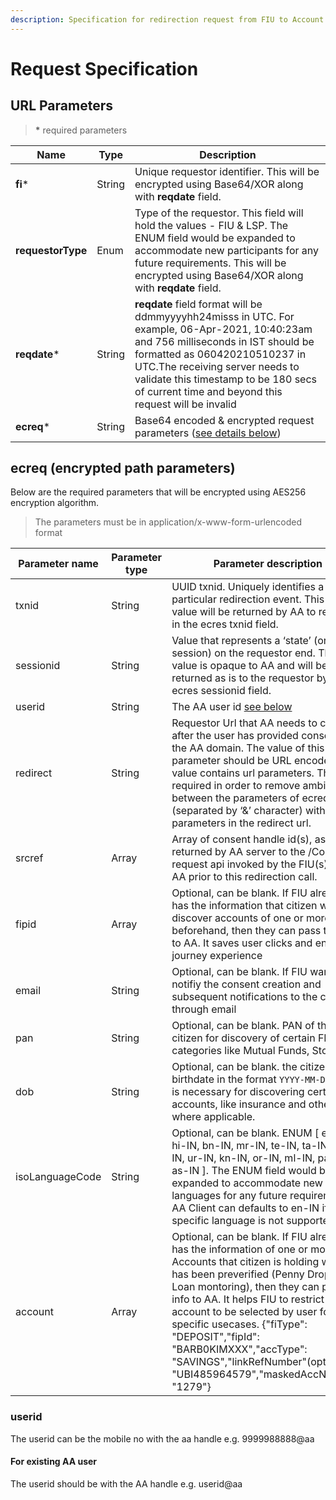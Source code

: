 ```yaml
---
description: Specification for redirection request from FIU to Account Aggregator
---
```


# Request Specification

## **URL** Parameters

> **\*** required parameters

| Name              | Type   | Description                                                                                                                                                                                                                                                                                         |
| ----------------- | ------ | --------------------------------------------------------------------------------------------------------------------------------------------------------------------------------------------------------------------------------------------------------------------------------------------------- |
| **fi**\*          | String | Unique requestor identifier. This will be encrypted using Base64/XOR along with **reqdate** field.                                                                                                                                                                                                  |
| **requestorType** | Enum   | Type of the requestor. This field will hold the values - FIU & LSP. The ENUM field would be expanded to accommodate new participants for any future requirements. This will be encrypted using Base64/XOR along with **reqdate** field.                                                             |
| **reqdate**\*     | String | **reqdate** field format will be ddmmyyyyhh24misss in UTC. For example, 06-Apr-2021, 10:40:23am and 756 milliseconds in IST should be formatted as 060420210510237 in UTC.The receiving server needs to validate this timestamp to be 180 secs of current time and beyond this request will be invalid |
| **ecreq**\*       | String | Base64 encoded & encrypted request parameters ([see details below](request-specification.md#ecreq-encrypted-path-parameters))                                                                                                                                                                       |

## ecreq (encrypted path parameters)

Below are the required parameters that will be encrypted using AES256 encryption algorithm.

> The parameters must be in application/x-www-form-urlencoded format

| **Parameter name** | **Parameter type** | **Parameter description**                                                                                                                                                                                                                                                                                                                  |
| ------------------ | ------------------ | ------------------------------------------------------------------------------------------------------------------------------------------------------------------------------------------------------------------------------------------------------------------------------------------------------------------------------------------ |
| txnid              | String             | UUID txnid. Uniquely identifies a particular redirection event. This same value will be returned by AA to requestor in the ecres txnid field.                                                                                                                                                                                              |
| sessionid          | String             | Value that represents a ‘state’ (or session) on the requestor end. This value is opaque to AA and will be returned as is to the requestor by AA in ecres sessionid field.                                                                                                                                                                  |
| userid             | String             | The AA user id [see below](#userid)                                                                                                                                                                                                                                                                                                        |
| redirect           | String             | Requestor Url that AA needs to call back after the user has provided consent in the AA domain. The value of this parameter should be URL encoded if the value contains url parameters. This is required in order to remove ambiguity between the parameters of ecreq (separated by ‘&’ character) with the parameters in the redirect url. |
| srcref             | Array              | Array of consent handle id(s), as returned by AA server to the /Consent request api invoked by the FIU(s) on the AA prior to this redirection call.                                                                                                                                                                                        |
| fipid              | Array              | Optional, can be blank. If FIU already has the information that citizen wants to discover accounts of one or more FIP(s) beforehand, then they can pass this info to AA. It saves user clicks and enhances journey experience                                                                                                              |
| email              | String             | Optional, can be blank. If FIU wants to notifiy the consent creation and subsequent notifications to the citizen through email                                                                                                                                                                                                             |
| pan                | String             | Optional, can be blank. PAN of the citizen for discovery of certain FI categories like Mutual Funds, Stocks                                                                                                                                                                                                                                |
| dob                | String             | Optional, can be blank. the citizen's birthdate in the format `YYYY-MM-DD`. This is necessary for discovering certain accounts, like insurance and other types where applicable.                                                                                                                                                           |
| isoLanguageCode    | String | Optional, can be blank. ENUM [ en-IN, hi-IN, bn-IN, mr-IN, te-IN, ta-IN, gu-IN, ur-IN, kn-IN, or-IN, ml-IN, pa-IN, as-IN ]. The ENUM field would be expanded to accommodate new languages for any future requirements. AA Client can defaults to en-IN if a specific language is not supported. |
| account                | Array             | Optional, can be blank. If FIU already has the information of one or more Accounts that citizen is holding which has been preverified (Penny Drop, for Loan montoring), then they can pass this info to AA. It helps FIU to restrict the account to be selected by user for specific usecases. {"fiType": "DEPOSIT","fipId": "BARB0KIMXXX","accType": "SAVINGS","linkRefNumber"(optional): "UBI485964579","maskedAccNumber": "1279"} |

### userid

The userid can be the mobile no with the aa handle e.g. 9999988888@aa

#### For existing AA user

The userid should be with the AA handle e.g. userid@aa

